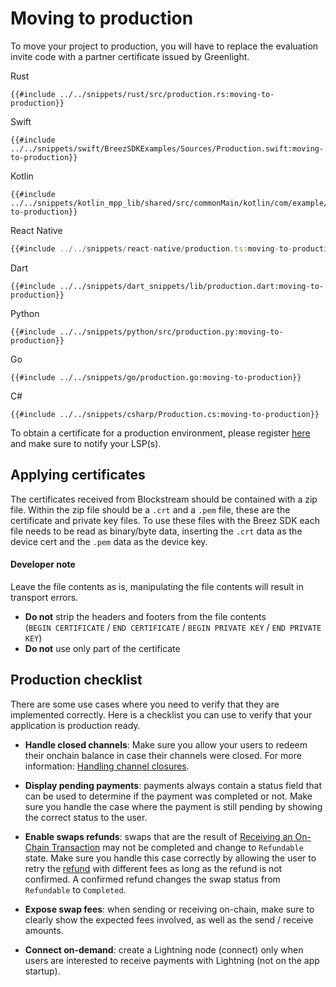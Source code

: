 # Moving to production 

To move your project to production, you will have to replace the evaluation invite code with a partner certificate issued by Greenlight.

<custom-tabs category="lang">
<div slot="title">Rust</div>
<section>

```rust,ignore
{{#include ../../snippets/rust/src/production.rs:moving-to-production}}
```
</section>

<div slot="title">Swift</div>
<section>

```swift,ignore
{{#include ../../snippets/swift/BreezSDKExamples/Sources/Production.swift:moving-to-production}}
```
</section>

<div slot="title">Kotlin</div>
<section>

```kotlin,ignore
{{#include ../../snippets/kotlin_mpp_lib/shared/src/commonMain/kotlin/com/example/kotlinmpplib/Production.kt:moving-to-production}}
```
</section>

<div slot="title">React Native</div>
<section>

```typescript
{{#include ../../snippets/react-native/production.ts:moving-to-production}}
```
</section>

<div slot="title">Dart</div>
<section>

```dart,ignore
{{#include ../../snippets/dart_snippets/lib/production.dart:moving-to-production}}
```
</section>

<div slot="title">Python</div>
<section>

```python,ignore
{{#include ../../snippets/python/src/production.py:moving-to-production}}
```
</section>

<div slot="title">Go</div>
<section>

```go,ignore
{{#include ../../snippets/go/production.go:moving-to-production}}
```
</section>

<div slot="title">C#</div>
<section>

```cs,ignore
{{#include ../../snippets/csharp/Production.cs:moving-to-production}}
```
</section>
</custom-tabs>

To obtain a certificate for a production environment, please register [here](https://greenlight.blockstream.com/) and make sure to notify your LSP(s).

## Applying certificates

The certificates received from Blockstream should be contained with a zip file. Within the zip file should be a `.crt` and a `.pem` file, these are the certificate and private key files. To use these files with the Breez SDK each file needs to be read as binary/byte data, inserting the `.crt` data as the device cert and the `.pem` data as the device key.
<div class="warning">
<h4>Developer note</h4>
Leave the file contents as is, manipulating the file contents will result in transport errors. 
<ul>
<li><b>Do not</b> strip the headers and footers from the file contents<br/>(<code>BEGIN CERTIFICATE</code> / <code>END CERTIFICATE</code> / <code>BEGIN PRIVATE KEY</code> / <code>END PRIVATE KEY</code>)</li>
<li><b>Do not</b> use only part of the certificate</li>
</ul>
</div>

## Production checklist
There are some use cases where you need to verify that they are implemented correctly. Here is a checklist you can use to verify that your application is production ready.

- **Handle closed channels**: Make sure you allow your users to redeem their onchain balance in case their channels were closed. For more information: [Handling channel closures](closed_channels.md).

- **Display pending payments**: payments always contain a status field that can be used to determine if the payment was completed or not. Make sure you handle the case where the payment is still pending by showing the correct status to the user.

- **Enable swaps refunds**: swaps that are the result of [Receiving an On-Chain Transaction](receive_onchain.md) may not be completed and change to `Refundable` state. Make sure you handle this case correctly by allowing the user to retry the [refund](receive_onchain.html#refund-a-swap) with different fees as long as the refund is not confirmed. A confirmed refund changes the swap status from `Refundable` to `Completed`.

- **Expose swap fees**: when sending or receiving on-chain, make sure to clearly show the expected fees involved, as well as the send / receive amounts.

- **Connect on-demand**: create a Lightning node (connect) only when users are interested to receive payments with Lightning (not on the app startup).
